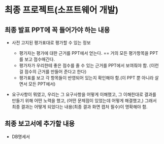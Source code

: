 # 최종 프로젝트(소프트웨어 개발)

## 최종 발표 PPT에 꼭 들어가야 하는 내용

* 사전 고지된 평가표대로 평가할 수 있는 정보
  * 평가자는 평가에 대한 근거를 PPT에서 얻는다. == 거의 모든 평가항목을 PPT를 보고 점수매긴다.
  * 평가자가 우리한테 좋은 점수를 줄 수 있는 근거를 PPT에서 보여줘야 함. (이런 걸 점수의 근거를 만들어 준다고 한다) 
  * 평가표를 보고 각 항목들이 반영되어 있는지 확인해야 함.(이 PPT 뿐 아니라 살면서 모든 PPT에서)
 
* 요구사항이 뭐였고, 우리는 그 요구사항을 어떻게 이해했고, 그 이해한대로 결과를 만들기 위해 어떤 노력을 했고, (어떤 문제점이 있었는데 어떻게 해결했고,) 그래서 최종 결과는 어떻게 되었다는 내용(최종 결과 화면 캡처 필수)이 명확해야 함.
  

## 최종 보고서에 추가할 내용

* DB명세서
